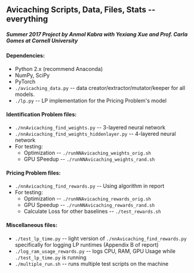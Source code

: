 ## Avicaching Scripts, Data, Files, Stats -- everything

##### Summer 2017 Project by Anmol Kabra with Yexiang Xue and Prof. Carla Gomes at Cornell University

#### Dependencies:
* Python 2.x (recommend Anaconda)
* NumPy, SciPy
* PyTorch
* `./avicaching_data.py` -- data creator/extractor/mutator/keeper for all models.
* `./lp.py` -- LP implementation for the Pricing Problem's model

#### Identification Problem files:
* `./nnAvicaching_find_weights.py` -- 3-layered neural network
* `./nnAvicaching_find_weights_hiddenlayer.py` -- 4-layered neural network
* For testing:
  - Optimization -- `./runNNAvicaching_weights_orig.sh`
  - GPU SPeedup -- `./runNNAvicaching_weights_rand.sh`

#### Pricing Problem files:
* `./nnAvicaching_find_rewards.py` -- Using algorithm in report
* For testing:
  - Optimization -- `./runNNAvicaching_rewards_orig.sh`
  - GPU Speedup -- `./runNNAvicaching_rewards_rand.sh`
  - Calculate Loss for other baselines -- `./test_rewards.sh`

#### Miscellaneous files:
* `./test_lp_time.py` -- light version of `./nnAvicaching_find_rewards.py` specifically for logging LP runtimes (Appendix B of report)
* `./log_ram_usage_rewards.py` -- logs CPU, RAM, GPU Usage while `./test_lp_time.py` is running
* `./multiple_run.sh` -- runs multiple test scripts on the machine
